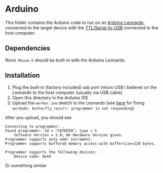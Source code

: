 # Arduino

This folder contains the Arduino code to run on an [Arduino Leonardo](https://docs.arduino.cc/hardware/leonardo), connected to the target device with the [TTL/Serial-to-USB](https://www.amazon.com/dp/B07BBPX8B8) connected to the host computer.

## Dependencies

None. `Mouse.h` should be built-in with the Arduino Leonardo.

## Installation

1. Plug the built-in (factory included) usb port (micro USB I believe) on the Leonardo to the host computer (usually via USB cable)
2. Open this directory in the Arduino IDE
3. Upload the `worker.ino` sketch to the Leonardo (see [here](https://stackoverflow.com/a/50006773/15396573) for fixing `avrdude: butterfly_recv(): programmer is not responding`)

After you upload, you should see

```
Connecting to programmer: .
Found programmer: Id = "CATERIN"; type = S
    Software Version = 1.0; No Hardware Version given.
Programmer supports auto addr increment.
Programmer supports buffered memory access with buffersize=128 bytes.

Programmer supports the following devices:
    Device code: 0x44
```

Or something similar
